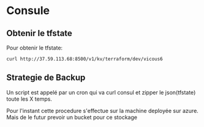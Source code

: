 # Consule

## Obtenir le tfstate

Pour obtenir le tfstate:
```
curl http://37.59.113.68:8500/v1/kv/terraform/dev/vicous6
```

## Strategie de Backup

Un script est appelé par un cron qui va curl consul et zipper le json(tfstate) toute les X temps.

Pour l'instant cette procedure s'effectue sur la machine deployée sur azure. Mais de le futur prevoir un bucket pour 
ce stockage


